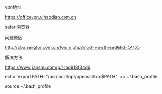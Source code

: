 vpn地址

https://officevpn.yihaodian.com.cn

safari浏览器

问题原因

http://bbs.sangfor.com.cn/forum.php?mod=viewthread&tid=54155

解决方法

https://www.jianshu.com/p/1cad918f34d6



 echo 'export PATH="/usr/local/opt/openssl/bin:$PATH"' >> ~/.bash_profile

source ~/.bash_profile